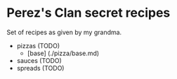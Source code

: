 # Perez's Clan secret recipes

Set of recipes as given by my grandma.

- pizzas (TODO)
    - [base] (./pizza/base.md)
- sauces (TODO)
- spreads (TODO)
